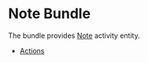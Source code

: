 Note Bundle
===========

The bundle provides [Note](../../Entity/Note.php) activity entity.

- [Actions](./actions.md)
